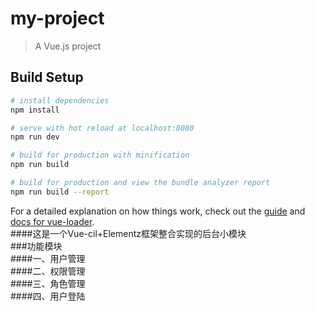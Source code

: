 # my-project

> A Vue.js project

## Build Setup

``` bash
# install dependencies
npm install

# serve with hot reload at localhost:8080
npm run dev

# build for production with minification
npm run build

# build for production and view the bundle analyzer report
npm run build --report
```

For a detailed explanation on how things work, check out the [guide](http://vuejs-templates.github.io/webpack/) and [docs for vue-loader](http://vuejs.github.io/vue-loader).                         
####这是一个Vue-cil+Elementz框架整合实现的后台小模块                   
###功能模块                       
####一、用户管理                
####二、权限管理             
####三、角色管理                     
####四、用户登陆                  
